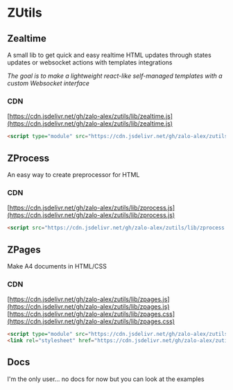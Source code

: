 # ZUtils

## Zealtime

A small lib to get quick and easy realtime HTML updates through states updates or websocket actions with templates integrations

*The goal is to make a lightweight react-like self-managed templates with a custom Websocket interface*

### CDN

[https://cdn.jsdelivr.net/gh/zalo-alex/zutils/lib/zealtime.js](https://cdn.jsdelivr.net/gh/zalo-alex/zutils/lib/zealtime.js)

```html
<script type="module" src="https://cdn.jsdelivr.net/gh/zalo-alex/zutils/lib/zealtime.js"></script>
```

## ZProcess

An easy way to create preprocessor for HTML

### CDN

[https://cdn.jsdelivr.net/gh/zalo-alex/zutils/lib/zprocess.js](https://cdn.jsdelivr.net/gh/zalo-alex/zutils/lib/zprocess.js)

```html
<script src="https://cdn.jsdelivr.net/gh/zalo-alex/zutils/lib/zprocess.js"></script>
```

## ZPages

Make A4 documents in HTML/CSS

### CDN

[https://cdn.jsdelivr.net/gh/zalo-alex/zutils/lib/zpages.js](https://cdn.jsdelivr.net/gh/zalo-alex/zutils/lib/zpages.js)  
[https://cdn.jsdelivr.net/gh/zalo-alex/zutils/lib/zpages.css](https://cdn.jsdelivr.net/gh/zalo-alex/zutils/lib/zpages.css)

```html
<script type="module" src="https://cdn.jsdelivr.net/gh/zalo-alex/zutils/lib/zpages.js"></script>
<link rel="stylesheet" href="https://cdn.jsdelivr.net/gh/zalo-alex/zutils/lib/zpages.css">
```

## Docs

I'm the only user... no docs for now but you can look at the examples